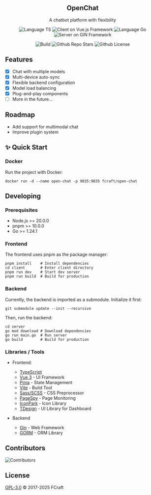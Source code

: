 <!--lint disable awesome-heading awesome-github awesome-toc double-link -->

<h2 align='center'>OpenChat</h2>

<p align='center'>
A chatbot platform with flexibility
</p>

<!--lint ignore-->

<p align="center">
<img src="https://img.shields.io/badge/TypeScript-teal?logo=typescript&logoColor=white&style=flat-square&color=3178c6" alt="Language TS">
<img src="https://img.shields.io/badge/Vue.js-teal?logo=vue.js&logoColor=white&style=flat-square&color=46b882" alt="Client on Vue.js Framework">
<img src="https://img.shields.io/badge/Go-teal?logo=go&logoColor=white&style=flat-square&color=f88b62" alt="Language Go">
<img src="https://img.shields.io/badge/Gin-teal?logo=gin&logoColor=white&style=flat-square&color=b94c69" alt="Server on GIN Framework">
</p>

<p align="center">
<img src="https://img.shields.io/github/actions/workflow/status/hjh201314/open-chat/docker-image.yml?style=flat-square&color=ffeab4" alt="Build">
<img src="https://img.shields.io/github/stars/HJH201314/openai-front?logo=github&style=flat-square&color=f59688" alt="Github Repo Stars">
<img src="https://img.shields.io/github/license/HJH201314/openai-front?style=flat-square&color=ea3a59" alt="Github License">
</p>

## Features

- [x] Chat with multiple models
- [x] Multi-device auto-sync
- [x] Flexible backend configuration
- [x] Model load balancing
- [x] Plug-and-play components
- [ ] More in the future...

## Roadmap

- Add support for multimodal chat
- Improve plugin system

## ✨ Quick Start

### Docker

Run the project with Docker:

```shell
docker run -d --name open-chat -p 9035:9035 fcraft/open-chat
```

## Developing

### Prerequisites

- Node.js >= 20.0.0
- pnpm >= 10.0.0
- Go >= 1.24.1

### Frontend

The frontend uses pnpm as the package manager:

```shell
pnpm install    # Install dependencies
cd client       # Enter client directory
pnpm run dev    # Start dev server
pnpm run build  # Build for production
```

### Backend

Currently, the backend is imported as a submodule. Initialize it first:

```shell
git submodule update --init --recursive
```

Then, run the backend:

```shell
cd server
go mod download # Download dependencies
go run main.go  # Run server
go build        # Build for production
```

### Libraries / Tools

- Frontend:
  - [TypeScript](https://www.typescriptlang.org/)
  - [Vue 3](https://v3.vuejs.org/) - UI Framework
  - [Pinia](https://pinia.vuejs.org/) - State Management
  - [Vite](https://vitejs.dev/) - Build Tool
  - [Sass/SCSS](https://sass-lang.com/) - CSS Preprocessor
  - [PageSpy](https://www.pagespy.org/docs) - Page Monitoring
  - [IconPark](https://iconpark.oceanengine.com/) - Icon Library
  - [TDesign](https://tdesign.tencent.com/) - UI Library for Dashboard

- Backend
  - [Gin](https://github.com/gin-gonic/gin) - Web Framework
  - [GORM](https://github.com/go-gorm/gorm) - ORM Library

## Contributors
![Contributors](https://contrib.rocks/image?repo=HJH201314/openai-front)

## License
[GPL-3.0](LICENSE) © 2017-2025 FCraft
